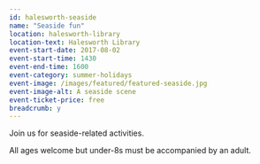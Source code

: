 ```yaml
---
id: halesworth-seaside
name: "Seaside fun"
location: halesworth-library
location-text: Halesworth Library
event-start-date: 2017-08-02
event-start-time: 1430
event-end-time: 1600
event-category: summer-holidays
event-image: /images/featured/featured-seaside.jpg
event-image-alt: A seaside scene
event-ticket-price: free
breadcrumb: y
---
```


Join us for seaside-related activities.

All ages welcome but under-8s must be accompanied by an adult.
